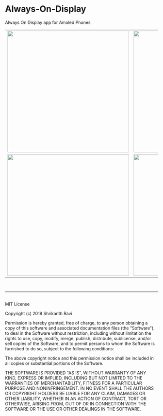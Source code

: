 # Always-On-Display
Always On Display app for Amoled Phones

<table>
  <tr>
  <td>
    <img src="https://drive.google.com/uc?id=1Qz7SEwcb7Cppp09NpbY3d9oiTGDc5vIO" width="400">
  </td>
  <td>
    <img src="https://drive.google.com/uc?id=1r-VpNg-U2_OdMKP247zw4CtUts0Oc_cf" width="400">
  </td>
  </tr>
  <tr>
  <td>
    <img src="https://drive.google.com/uc?id=1MNJHhBTPdu5cZikxeHAMHlVTuxRbpSDx" width="400">
  </td>
  <td>
    <img src="https://drive.google.com/uc?id=1BLC2Zbb0VoQzC0U4YGGY2PgJngSfZ2XH" width="400">
  </td>
  </tr>
</table>
<br>
<hr>
<br>
MIT License

Copyright (c) 2018 Shrikanth Ravi

Permission is hereby granted, free of charge, to any person obtaining a copy
of this software and associated documentation files (the "Software"), to deal
in the Software without restriction, including without limitation the rights
to use, copy, modify, merge, publish, distribute, sublicense, and/or sell
copies of the Software, and to permit persons to whom the Software is
furnished to do so, subject to the following conditions:

The above copyright notice and this permission notice shall be included in all
copies or substantial portions of the Software.

THE SOFTWARE IS PROVIDED "AS IS", WITHOUT WARRANTY OF ANY KIND, EXPRESS OR
IMPLIED, INCLUDING BUT NOT LIMITED TO THE WARRANTIES OF MERCHANTABILITY,
FITNESS FOR A PARTICULAR PURPOSE AND NONINFRINGEMENT. IN NO EVENT SHALL THE
AUTHORS OR COPYRIGHT HOLDERS BE LIABLE FOR ANY CLAIM, DAMAGES OR OTHER
LIABILITY, WHETHER IN AN ACTION OF CONTRACT, TORT OR OTHERWISE, ARISING FROM,
OUT OF OR IN CONNECTION WITH THE SOFTWARE OR THE USE OR OTHER DEALINGS IN THE
SOFTWARE.

